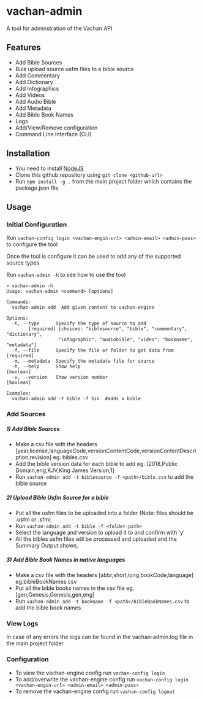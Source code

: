 # vachan-admin

A tool for adminstration of the Vachan API

## Features

- Add Bible Sources
- Bulk upload source usfm files to a bible source
- Add Commentary
- Add Dictionary
- Add Infographics
- Add Videos
- Add Audio Bible
- Add Metadata
- Add Bible Book Names
- Logs
- Add/View/Remove configuration
- Command Line Interface (CLI)

## Installation

- You need to install [NodeJS](https://nodejs.org/en/)
- Clone this github repository using `git clone <github-url>`
- Run `npm install -g .` from the main project folder which contains the package.json file

## Usage

### Initial Configuration

Run `vachan-config login <vachan-engin-url> <admin-email> <admin-pass>` to configure the tool

Once the tool is configure it can be used to add any of the supported source types

Run `vachan-admin -h` to see how to use the tool

```
> vachan-admin -h
Usage: vachan-admin <command> [options]

Commands:
  vachan-admin add  Add given content to vachan-engine

Options:
  -t, --type      Specify the type of source to add
        [required] [choices: "biblesource", "bible", "commentary", "dictionary",
                   "infographic", "audiobible", "video", "bookname", "metadata"]
  -f, --file      Specify the file or folder to get data from         [required]
  -m, --metadata  Specify the metadata file for source
  -h, --help      Show help                                            [boolean]
  -v, --version   Show version number                                  [boolean]

Examples:
  vachan-admin add -t bible -f hin  #adds a bible
```

### Add Sources

##### 1) Add Bible Sources

- Make a csv file with the headers [year,license,languageCode,versionContentCode,versionContentDescription,revision] eg. bibles.csv
- Add the bible version data for each bible to add eg. [2018,Public Domain,eng,KJV,King James Version,1]
- Run `vachan-admin add -t biblesource -f <path>/bible.csv` to add the bible source

##### 2) Upload Bible Usfm Source for a bible

- Put all the usfm files to be uploaded into a folder (Note: files should be .usfm or .sfm)
- Run `vachan-admin add -t bible -f <folder-path>`
- Select the language and version to upload it to and confirm with 'y'
- All the bibles usfm files will be processed and uploaded and the Summary Output shown,

##### 3) Add Bible Book Names in native languages

- Make a csv file with the headers [abbr,short,long,bookCode,language] eg.bibleBookNames.csv
- Put all the bible books names in the csv file eg. [gen,Genesis,Genesis,gen,eng]
- Run `vachan-admin add -t bookname -f <path>/bibleBookNames.csv` to add the bible book names

### View Logs

In case of any errors the logs can be found in the vachan-admin.log file in the main project folder

### Configuration

- To view the vachan-engine config run `vachan-config login`
- To add/overwrite the vachan-engine config run `vachan-config login <vachan-engin-url> <admin-email> <admin-pass>`
- To remove the vachan-engine config run `vachan-config logout`
